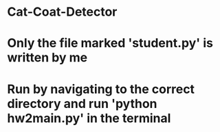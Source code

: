 # Cat-Coat-Detector

# Only the file marked 'student.py' is written by me

# Run by navigating to the correct directory and run 'python hw2main.py' in the terminal
